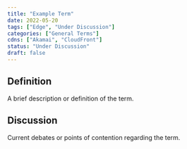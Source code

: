 ```yaml
---
title: "Example Term"
date: 2022-05-20
tags: ["Edge", "Under Discussion"]
categories: ["General Terms"]
cdns: ["Akamai", "CloudFront"]
status: "Under Discussion"
draft: false
---
```


## Definition
A brief description or definition of the term.

## Discussion
Current debates or points of contention regarding the term.
